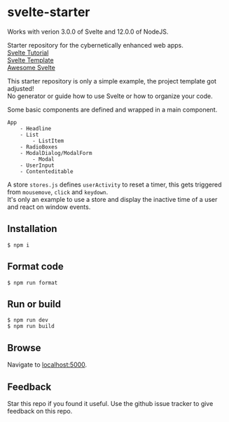 # svelte-starter

Works with verion 3.0.0 of Svelte and 12.0.0 of NodeJS.  

Starter repository for the cybernetically enhanced web apps.  
[Svelte Tutorial](https://svelte.dev/tutorial/basics)  
[Svelte Template](https://github.com/sveltejs/template)    
[Awesome Svelte](https://github.com/flagello/awesome-sveltejs)  

This starter repository is only a simple example, the project template got adjusted!  
No generator or guide how to use Svelte or how to organize your code.  

Some basic components are defined and wrapped in a main component.  

    App
        - Headline
        - List
            - ListItem
        - RadioBoxes
        - ModalDialog/ModalForm
            - Modal
        - UserInput
        - Contenteditable

A store `stores.js` defines `userActivity` to reset a timer, this gets triggered from `mousemove`, `click` and `keydown`.  
It's only an example to use a store and display the inactive time of a user and react on window events.  

## Installation

    $ npm i

## Format code

    $ npm run format

## Run or build

    $ npm run dev
    $ npm run build

## Browse

Navigate to [localhost:5000](http://localhost:5000).

## Feedback
Star this repo if you found it useful. Use the github issue tracker to give feedback on this repo.
